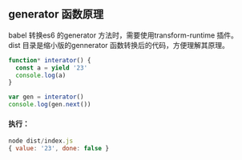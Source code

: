 ## generator 函数原理

babel 转换es6 的generator 方法时，需要使用transform-runtime 插件。<br/>
dist 目录是缩小版的gennerator 函数转换后的代码，方便理解其原理。

```js
function* interator() {
  const a = yield '23'
  console.log(a)
}

var gen = interator()
console.log(gen.next())
```

#### 执行：
```js
node dist/index.js
{ value: '23', done: false }
```

